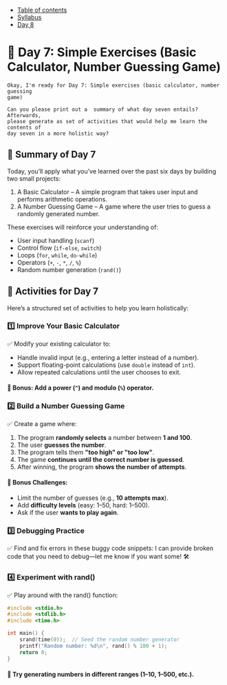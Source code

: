 * [Table of contents](./index.md)  
* [Syllabus](./C-Syllabus.md)  
* [Day 8](./Day_08.md)

# 📌 Day 7: Simple Exercises (Basic Calculator, Number Guessing Game)
```
Okay, I'm ready for Day 7: Simple exercises (basic calculator, number guessing
game) 

Can you please print out a  summary of what day seven entails? Afterwards,
please generate as set of activities that would help me learn the contents of
day seven in a more holistic way?
```
## 🔹 Summary of Day 7
Today, you’ll apply what you’ve learned over the past six days by building two small projects:

1. A Basic Calculator – A simple program that takes user input and performs arithmetic operations.
2. A Number Guessing Game – A game where the user tries to guess a randomly generated number.

These exercises will reinforce your understanding of:

* User input handling (`scanf`)
* Control flow (`if-else`, `switch`)
* Loops (`for`, `while`, `do-while`)
* Operators (`+`, `-`, `*`, `/`, `%`)
* Random number generation (`rand()`)

## 🎯 Activities for Day 7
Here’s a structured set of activities to help you learn holistically:

### 1️⃣ Improve Your Basic Calculator  
✅ Modify your existing calculator to:

* Handle invalid input (e.g., entering a letter instead of a number).
* Support floating-point calculations (use `double` instead of `int`).
* Allow repeated calculations until the user chooses to exit.

####  📌 Bonus: Add a power (`^`) and modulo (`%`) operator.

### 2️⃣ Build a Number Guessing Game
✅ Create a game where:  
1. The program **randomly selects** a number between **1 and 100**.  
2. The user **guesses the number**.  
3. The program tells them **"too high" or "too low"**.  
4. The game **continues until the correct number is guessed**.
5. After winning, the program **shows the number of attempts**.

#### 📌 Bonus Challenges:
* Limit the number of guesses (e.g., **10 attempts max**).
* Add **difficulty levels** (easy: 1–50, hard: 1–500).
* Ask if the user **wants to play again**.

### 3️⃣ Debugging Practice
✅ Find and fix errors in these buggy code snippets:
I can provide broken code that you need to debug—let me know if you want some! 🛠️

### 4️⃣ Experiment with rand()
✅ Play around with the rand() function:

```c
#include <stdio.h>
#include <stdlib.h>
#include <time.h>

int main() {
    srand(time(0));  // Seed the random number generator
    printf("Random number: %d\n", rand() % 100 + 1);
    return 0;
}
```
#### 📌 Try generating numbers in different ranges (1–10, 1–500, etc.).
